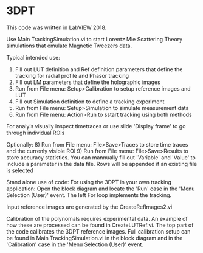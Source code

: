 # 3DPT

This code was written in LabVIEW 2018.

Use Main TrackingSimulation.vi to start Lorentz Mie Scattering Theory simulations that emulate Magnetic Tweezers data.

Typical intended use:
1) Fill out LUT definition and Ref definition parameters that define the tracking for radial profile and Phasor tracking
2) Fill out LM parameters that define the holographic images
3) Run from File menu: Setup>Calibration to setup reference images and LUT
5) Fill out Simulation definition to define a tracking experiment
6) Run from File menu: Setup>Simulation to simulate measurement data
7) Run from File menu: Action>Run to sstart tracking using both methods

For analyis visually inspect timetraces or use slide 'Display frame' to go through individual ROIs

Optionally:
8) Run from File menu: File>Save>Traces to store time traces and the currenly visible ROI
9) Run from File menu: File>Save>Results to store accuracy statistics. You can mannually fill out 'Variable' and 'Value' to include a parameter in the data file. Rows will be appended if an existing file is selected


Stand alone use of code:
For using the 3DPT in your own tracking application: Open the block diagram and locate the 'Run' case in the 'Menu Selection (User)' event. The left For loop implements the tracking.

Input reference images are generated by the CreateRefImages2.vi

Calibration of the polynomals requires experimental data. An example of how these are processed can be found in CreateLUTRef.vi. The top part of the code calibrates the 3DPT reference images. Full calibration setup can be found in Main TrackingSimulation.vi in the block diagram and in the 'Calibration' case in the 'Menu Selection (User)' event.
